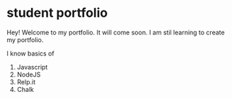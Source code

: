 # student portfolio

Hey! Welcome to my portfolio. It will come soon. I am stil learning to create my portfolio.

I know basics of 
1. Javascript
1. NodeJS
1. Relp.it
1.  Chalk

